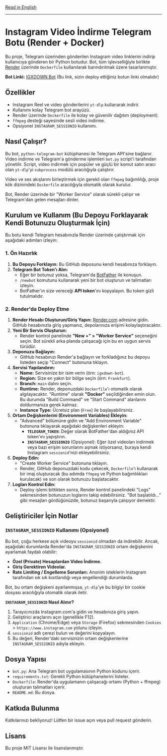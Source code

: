 [Read in English](README.md)

---

# Instagram Video İndirme Telegram Botu (Render + Docker)

Bu proje, Telegram üzerinden gönderilen Instagram video linklerini indirip kullanıcıya gönderen bir Python botudur. Bot, tüm işlevselliğiyle birlikte [Render](https://render.com/) üzerinde `Dockerfile` kullanılarak barındırılmak üzere tasarlanmıştır.

**Bot Linki:** [IGXDOWN Bot](https://t.me/igxdown_bot) (Bu link, sizin deploy ettiğiniz botun linki olmalıdır)

## Özellikler

-   Instagram Reel ve video gönderilerini `yt-dlp` kullanarak indirir.
-   Kullanımı kolay Telegram bot arayüzü.
-   Render üzerinde `Dockerfile` ile kolay ve güvenilir dağıtım (deployment).
-   `ffmpeg` desteği sayesinde sesli video indirme.
-   Opsiyonel `INSTAGRAM_SESSIONID` kullanımı.

## Nasıl Çalışır?

Bu bot, `python-telegram-bot` kütüphanesi ile Telegram API'sine bağlanır. Video indirme ve Telegram'a gönderme işlemleri `bot.py` script'i tarafından yönetilir. Script, video indirmek için popüler ve güçlü bir komut satırı aracı olan `yt-dlp`'yi `subprocess` modülü aracılığıyla çalıştırır.

Video ve ses akışlarını birleştirmek için gerekli olan `ffmpeg` bağımlılığı, proje kök dizinindeki `Dockerfile` aracılığıyla otomatik olarak kurulur.

Bot, Render üzerinde bir "Worker Service" olarak sürekli çalışır ve Telegram'dan gelen mesajları dinler.

## Kurulum ve Kullanım (Bu Depoyu Forklayarak Kendi Botunuzu Oluşturmak İçin)

Bu botu kendi Telegram hesabınızla Render üzerinde çalıştırmak için aşağıdaki adımları izleyin:

### 1. Ön Hazırlık

1.  **Bu Depoyu Forklayın:** Bu GitHub deposunu kendi hesabınıza forklayın.
2.  **Telegram Bot Token'ı Alın:**
    *   Eğer bir botunuz yoksa, Telegram'da [BotFather](https://t.me/BotFather) ile konuşun.
    *   `/newbot` komutunu kullanarak yeni bir bot oluşturun ve talimatları izleyin.
    *   BotFather'ın size vereceği **API token**'ını kopyalayın. Bu token gizli tutulmalıdır.

### 2. Render'da Deploy Etme

1.  **Render Hesabı Oluşturun/Giriş Yapın:** [Render.com](https://render.com/) adresine gidin. GitHub hesabınızla giriş yapmanız, depolarınıza erişimi kolaylaştıracaktır.
2.  **Yeni Bir Servis Oluşturun:**
    *   Render kontrol panelinde **"New +" > "Worker Service"** seçeneğini seçin. Bot sürekli arka planda çalışacağı için bu en uygun servis türüdür.
3.  **Deponuzu Bağlayın:**
    *   GitHub hesabınızı Render'a bağlayın ve forkladığınız bu depoyu listeden seçip "Connect" butonuna tıklayın.
4.  **Servisi Yapılandırın:**
    *   **Name:** Servisinize bir isim verin (örn: `igxdown-bot`).
    *   **Region:** Size en yakın bir bölge seçin (örn: `Frankfurt`).
    *   **Branch:** `main` dalını seçin.
    *   **Runtime:** Render, deponuzdaki `Dockerfile`'ı otomatik olarak algılayacaktır. "Runtime" olarak **"Docker"** seçildiğinden emin olun. Bu durumda "Build Command" ve "Start Command" alanlarını doldurmanıza gerek kalmaz.
    *   **Instance Type:** Ücretsiz plan (`Free`) ile başlayabilirsiniz.
5.  **Ortam Değişkenlerini (Environment Variables) Ekleyin:**
    *   "Advanced" bölümüne gidin ve "Add Environment Variable" butonuna tıklayarak aşağıdaki değişkenleri ekleyin:
        *   **`TELEGRAM_TOKEN`**: Değer olarak BotFather'dan aldığınız API token'ını yapıştırın.
        *   **`INSTAGRAM_SESSIONID`** (Opsiyonel): Eğer özel videoları indirmek veya bazı erişim sorunlarını aşmak istiyorsanız, buraya kendi Instagram `sessionid`'nizi ekleyebilirsiniz.
6.  **Deploy Edin:**
    *   "Create Worker Service" butonuna tıklayın.
    *   Render, GitHub deponuzdaki kodu çekecek, `Dockerfile`'ı kullanarak bir imaj oluşturacak (bu adımda `ffmpeg` ve Python bağımlılıkları kurulacak) ve son olarak botunuzu başlatacaktır.
7.  **Logları Kontrol Edin:**
    *   Deploy işlemi bittikten sonra, Render kontrol panelindeki "Logs" sekmesinden botunuzun loglarını takip edebilirsiniz. "Bot başlatıldı..." gibi mesajları gördüğünüzde, botunuz başarıyla çalışıyor demektir.

## Geliştiriciler İçin Notlar

### `INSTAGRAM_SESSIONID` Kullanımı (Opsiyonel)

Bu bot, çoğu herkese açık videoyu `sessionid` olmadan da indirebilir. Ancak, aşağıdaki durumlarda Render'da `INSTAGRAM_SESSIONID` ortam değişkenini ayarlamak faydalı olabilir:
-   **Özel (Private) Hesaplardan Video İndirme.**
-   **Giriş Gerektiren Videolar.**
-   **Rate Limiting / Engelleme Sorunları:** Anonim isteklerin Instagram tarafından sık sık kısıtlandığı veya engellendiği durumlarda.

Bot, bu ortam değişkeni ayarlanmışsa, `yt-dlp`'ye bu bilgiyi bir cookie dosyası aracılığıyla otomatik olarak iletir.

**`INSTAGRAM_SESSIONID` Nasıl Alınır?**
1.  Tarayıcınızda Instagram.com'a gidin ve hesabınıza giriş yapın.
2.  Geliştirici araçlarını açın (genellikle F12).
3.  `Application` (Chrome/Edge) veya `Storage` (Firefox) sekmesinden `Cookies` > `https://www.instagram.com` yolunu izleyin.
4.  `sessionid` adlı çerezi bulun ve değerini kopyalayın.
5.  Bu değeri, Render'daki servisinizin ortam değişkenlerine `INSTAGRAM_SESSIONID` adıyla ekleyin.

## Dosya Yapısı

-   `bot.py`: Ana Telegram bot uygulamasının Python kodunu içerir.
-   `requirements.txt`: Gerekli Python kütüphanelerini listeler.
-   `Dockerfile`: Render'da uygulamanın çalışacağı ortamı (Python + ffmpeg) oluşturan talimatları içerir.
-   `README.md`: Bu dosya.

## Katkıda Bulunma

Katkılarınızı bekliyoruz! Lütfen bir issue açın veya pull request gönderin.

## Lisans

Bu proje MIT Lisansı ile lisanslanmıştır.
